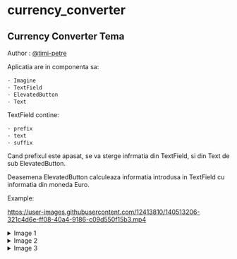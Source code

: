 # currency_converter

## Currency Converter Tema

Author : [@timi-petre ](https://github.com/timi-petre)

Aplicatia are in componenta sa:

    - Imagine
    - TextField
    - ElevatedButton
    - Text
  
  TextField contine:

    - prefix
    - text
    - suffix


Cand prefixul este apasat, se va sterge infrmatia din TextField, si din Text de sub ElevatedButton.

Deasemena ElevatedButton calculeaza informatia introdusa in TextField cu informatia din moneda Euro.

Example:
 
https://user-images.githubusercontent.com/12413810/140513206-321c4d6e-ff08-40a4-9186-c09d550f15b3.mp4



<details>
  <summary>Image 1</summary>

  ![Image 1](https://github.com/timi-petre/currency_converter/blob/fb7a7f1cff4466e5587856dc8dd2eadd6f1cefc7/assets/Screenshot_20211105_142852.png)

</details>

<details>
  <summary>Image 2</summary>

  ![Image 2](https://github.com/timi-petre/currency_converter/blob/fb7a7f1cff4466e5587856dc8dd2eadd6f1cefc7/assets/Screenshot_20211105_143246.png)

</details>

<details>
  <summary>Image 3</summary>

  ![Image 3](https://github.com/timi-petre/currency_converter/blob/fb7a7f1cff4466e5587856dc8dd2eadd6f1cefc7/assets/Screenshot_20211105_143256.png)

</details>



  
